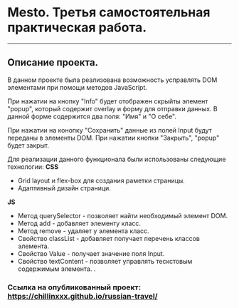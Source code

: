 # **Mesto. Третья самостоятельная практическая работа.**
***
##  Описание проекта.
В данном проекте была реализована возможность усправлять DOM элементами при помощи методов JavaScript.

При нажатии на  кнопку "Info" будет отображен скрыйты элемент "popup", который содержит overlay и форму для отправки данных.  В данной форме содержится два поля: "Имя" и "О себе".  

При нажатии на конопку "Сохранить" данные из полей Input будут переданы в элементы DOM. При нажатии кнопки "Закрыть", "popup" будет закрыт.

Для реализации данного функционала были использованы следующие технологии:
__CSS__

* Grid layout и flex-box для создания раметки страницы. 
* Адаптивный дизайн страници.

__JS__

* Метод querySelector - позволяет найти необходимый элемент DOM.
* Метод add - добавляет элементу класс.
* Метод remove - удаляет у элемента класс.
* Свойство  classList - добавляет получает перечень классов элемента.
* Свойство Value - получает значение поля Input.
* Свойство textContent - позволяет управлять тескстовым содержимым элемента.
.

### Ссылка на опубликованный проект:  https://chillinxxx.github.io/russian-travel/